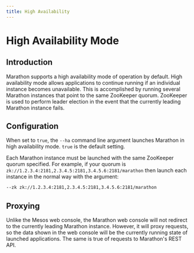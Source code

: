 ```yaml
---
title: High Availability
---
```


# High Availability Mode

## Introduction

Marathon supports a high availability mode of operation by default. High availability mode allows applications to continue running if an individual instance becomes unavailable. This is accomplished by running several Marathon instances that point to the same ZooKeeper quorum. ZooKeeper is used to perform leader election in the event that the currently leading Marathon instance fails.

## Configuration

When set to `true`, the `--ha` command line argument launches Marathon in high availability mode. `true` is the default setting.

Each Marathon instance must be launched with the same ZooKeeper quorum specified. For example, if your quorum is `zk://1.2.3.4:2181,2.3.4.5:2181,3.4.5.6:2181/marathon` then launch each instance in the normal way with the argument:

```sh
--zk zk://1.2.3.4:2181,2.3.4.5:2181,3.4.5.6:2181/marathon
```

## Proxying

Unlike the Mesos web console, the Marathon web console will not redirect to the currently leading Marathon instance. However, it will proxy requests, so the data shown in the web console will be the currently running state of launched applications.
The same is true of requests to Marathon's REST API.